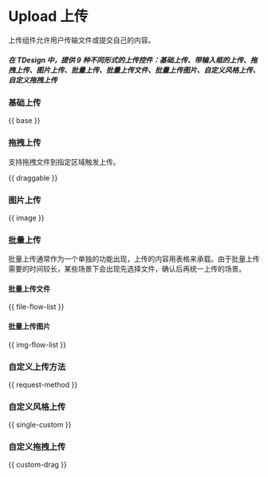 # Upload 上传

上传组件允许用户传输文件或提交自己的内容。

##### 在 TDesign 中，提供 9 种不同形式的上传控件：基础上传、带输入框的上传、拖拽上传、图片上传、批量上传、批量上传文件、批量上传图片、自定义风格上传、自定义拖拽上传

### 基础上传

{{ base }}

### 拖拽上传
支持拖拽文件到指定区域触发上传。

{{ draggable }}

### 图片上传

{{ image }}

### 批量上传

批量上传通常作为一个单独的功能出现，上传的内容用表格来承载。由于批量上传需要的时间较长，某些场景下会出现先选择文件，确认后再统一上传的场景。

#### 批量上传文件

{{ file-flow-list }}

#### 批量上传图片

{{ img-flow-list }}

### 自定义上传方法

{{ request-method }}

### 自定义风格上传

{{ single-custom }}

### 自定义拖拽上传

{{ custom-drag }}
